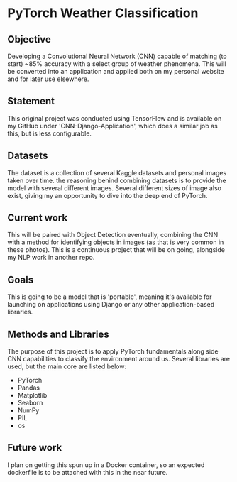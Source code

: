 # PyTorch Weather Classification

## Objective
Developing a Convolutional Neural Network (CNN) capable of matching (to start) ~85% accuracy with a select group of weather phenomena. This will be converted into an application and applied both on my personal website and for later use elsewhere.

## Statement
This original project was conducted using TensorFlow and is available on my GitHub under 'CNN-Django-Application', which does a similar job as this, but is less configurable.

## Datasets
The dataset is a collection of several Kaggle datasets and personal images taken over time. the reasoning behind combining datasets is to provide the model with several different images. Several different sizes of image also exist, giving my an opportunity to dive into the deep end of PyTorch.

## Current work
This will be paired with Object Detection eventually, combining the CNN with a method for identifying objects in images (as that is very common in these photos). This is a continuous project that will be on going, alongside my NLP work in another repo.

## Goals
This is going to be a model that is 'portable', meaning it's available for launching on applications using Django or any other application-based libraries.

## Methods and Libraries
The purpose of this project is to apply PyTorch fundamentals along side CNN capabilities to classify the environment around us. Several libraries are used, but the main core are listed below:
* PyTorch
* Pandas
* Matplotlib
* Seaborn
* NumPy
* PIL
* os

## Future work
I plan on getting this spun up in a Docker container, so an expected dockerfile is to be attached with this in the near future.

